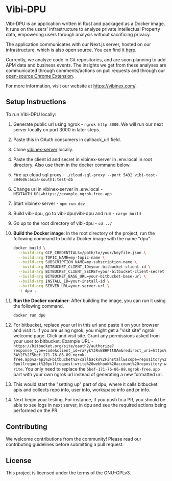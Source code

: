 # Vibi-DPU

Vibi-DPU is an application written in Rust and packaged as a Docker image. It runs on the users' infrastructure to analyze private Intellectual Property data, empowering users through analysis without sacrificing privacy.

The application communicates with our Next.js server, hosted on our infrastructure, which is also open source. You can find it [here](https://github.com/vibinex/vibinex-server).

Currently, we analyze code in Git repositories, and are soon planning to add APM data and business events. The insights we get from these analyses are communicated through comments/actions on pull requests and through our [open-source Chrome Extension](https://chrome.google.com/webstore/detail/vibinex-code-review/jafgelpkkkopeaefadkdjcmnicgpcncc).

For more information, visit our website at https://vibinex.com/.

## Setup Instructions

To run Vibi-DPU locally:

1. Generate public url using ngrok - `ngrok http 3000`. We will run our next server locally on port 3000 in later steps.
2. Paste this in OAuth consumers in callback_url field.
3. Clone [vibinex-server](https://github.com/vibinex/vibinex-server/) locally.
4. Paste the client id and secret in vibinex-server in .env.local in root directory. Also use them in the docker command below.
5. Fire up cloud sql proxy - `./cloud-sql-proxy --port 5432 vibi-test-394606:asia-south1:test-db`
6. Change url in vibinex-server in .env.local - `NEXTAUTH_URL=https://example.ngrok-free.app`
7. Start vibinex-server - `npm run dev`
8. Build vibi-dpu, go to vibi-dpu/vibi-dpu and run - `cargo build`
9. Go up to the root directory of vibi-dpu - `cd ../`
10. **Build the Docker image**: In the root directory of the project, run the following command to build a Docker image with the name "dpu".

    ```bash
    docker build \
      --build-arg GCP_CREDENTIALS=/path/to/your/keyfile.json \
      --build-arg TOPIC_NAME=my-topic-name \
      --build-arg SUBSCRIPTION_NAME=my-subscription-name \
      --build-arg BITBUCKET_CLIENT_ID=your-bitbucket-client-id \
      --build-arg BITBUCKET_CLIENT_SECRET=your-bitbucket-client-secret \
      --build-arg BITBUCKET_BASE_URL=your-bitbucket-base-url \
      --build-arg INSTALL_ID=your-install-id \
      --build-arg SERVER_URL=your-server-url \
      -t dpu .
    ```
11. **Run the Docker container**: After building the image, you can run it using the following command.

    ```bash
    docker run dpu
    ```
12. For bitbucket, replace your url in this url and paste it on your browser and visit it. If you are using ngrok, you might get a "visit site" ngrok welcome page. Click and visit site. Grant any permissions asked from your user to bitbucket. Example URL - `https://bitbucket.org/site/oauth2/authorize?response_type=code&client_id=raFykYJRvEBHPttQAm&redirect_uri=https%3A%2F%2F5bef-171-76-86-89.ngrok-free.app%2Fapi%2Fbitbucket%2Fcallbacks%2Finstall&scope=repository%20pullrequest%20pullrequest:write%20webhook%20account%20repository:write`. You only need to replace the `5bef-171-76-86-89.ngrok-free.app` part with your own ngrok url instead of generating a new formatted url.
13. This would start the "setting up" part of dpu, where it calls bitbucket apis and collects repo info, user info, workspace info and pr info.
14. Next begin your testing. For instance, if you push to a PR, you should be able to see logs in next server, in dpu and see the required actions being performed on the PR.

## Contributing

We welcome contributions from the community! Please read our contributing guidelines before submitting a pull request.

## License

This project is licensed under the terms of the GNU-GPLv3.
